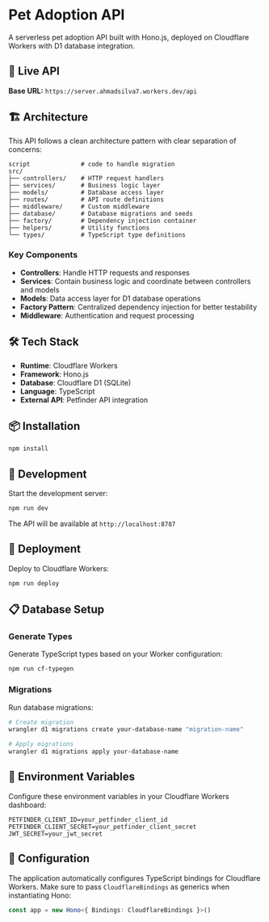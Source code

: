 # Pet Adoption API

A serverless pet adoption API built with Hono.js, deployed on Cloudflare Workers with D1 database integration.

## 🚀 Live API

**Base URL:** `https://server.ahmadsilva7.workers.dev/api`

## 🏗️ Architecture

This API follows a clean architecture pattern with clear separation of concerns:

```
script              # code to handle migration
src/
├── controllers/    # HTTP request handlers
├── services/       # Business logic layer
├── models/         # Database access layer
├── routes/         # API route definitions
├── middleware/     # Custom middleware
├── database/       # Database migrations and seeds
├── factory/        # Dependency injection container
├── helpers/        # Utility functions
└── types/          # TypeScript type definitions
```

### Key Components

- **Controllers**: Handle HTTP requests and responses
- **Services**: Contain business logic and coordinate between controllers and models
- **Models**: Data access layer for D1 database operations
- **Factory Pattern**: Centralized dependency injection for better testability
- **Middleware**: Authentication and request processing

## 🛠️ Tech Stack

- **Runtime**: Cloudflare Workers
- **Framework**: Hono.js
- **Database**: Cloudflare D1 (SQLite)
- **Language**: TypeScript
- **External API**: Petfinder API integration

## 📦 Installation

```bash
npm install
```

## 🔧 Development

Start the development server:

```bash
npm run dev
```

The API will be available at `http://localhost:8787`

## 🚀 Deployment

Deploy to Cloudflare Workers:

```bash
npm run deploy
```

## 📋 Database Setup

### Generate Types

Generate TypeScript types based on your Worker configuration:

```bash
npm run cf-typegen
```

### Migrations

Run database migrations:

```bash
# Create migration
wrangler d1 migrations create your-database-name "migration-name"

# Apply migrations
wrangler d1 migrations apply your-database-name
```

## 🔐 Environment Variables

Configure these environment variables in your Cloudflare Workers dashboard:

```env
PETFINDER_CLIENT_ID=your_petfinder_client_id
PETFINDER_CLIENT_SECRET=your_petfinder_client_secret
JWT_SECRET=your_jwt_secret
```

## 🔧 Configuration

The application automatically configures TypeScript bindings for Cloudflare Workers. Make sure to pass `CloudflareBindings` as generics when instantiating Hono:

```typescript
const app = new Hono<{ Bindings: CloudflareBindings }>()
```